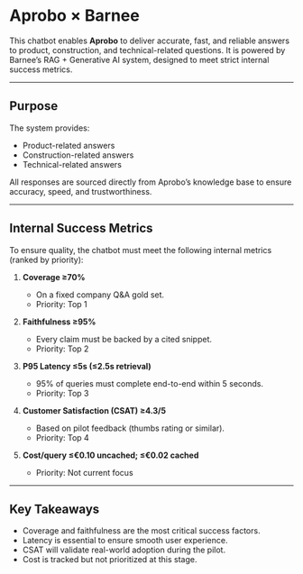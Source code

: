 # Aprobo × Barnee 

This chatbot enables **Aprobo** to deliver accurate, fast, and reliable answers to product, construction, and technical-related questions. It is powered by Barnee’s RAG + Generative AI system, designed to meet strict internal success metrics.  

---

## Purpose  
The system provides:  
- Product-related answers  
- Construction-related answers  
- Technical-related answers  

All responses are sourced directly from Aprobo’s knowledge base to ensure accuracy, speed, and trustworthiness.  

---

## Internal Success Metrics  

To ensure quality, the chatbot must meet the following internal metrics (ranked by priority):  

1. **Coverage ≥70%**  
   - On a fixed company Q&A gold set.  
   - Priority: Top 1  

2. **Faithfulness ≥95%**  
   - Every claim must be backed by a cited snippet.  
   - Priority: Top 2  

3. **P95 Latency ≤5s (≤2.5s retrieval)**  
   - 95% of queries must complete end-to-end within 5 seconds.  
   - Priority: Top 3  

4. **Customer Satisfaction (CSAT) ≥4.3/5**  
   - Based on pilot feedback (thumbs rating or similar).  
   - Priority: Top 4  

5. **Cost/query ≤€0.10 uncached; ≤€0.02 cached**  
   - Priority: Not current focus  

---

## Key Takeaways  
- Coverage and faithfulness are the most critical success factors.  
- Latency is essential to ensure smooth user experience.  
- CSAT will validate real-world adoption during the pilot.  
- Cost is tracked but not prioritized at this stage.  
